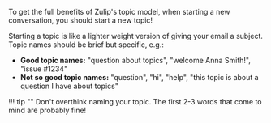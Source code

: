 To get the full benefits of Zulip's topic model, when starting a new
conversation, you should start a new topic!

Starting a topic is like a lighter weight version of giving your email a subject.
Topic names should be brief but specific, e.g.:

* **Good topic names:** "question about topics", "welcome Anna Smith!", "issue #1234"
* **Not so good topic names:** "question", "hi", "help", "this topic is about
a question I have about topics"

!!! tip ""
    Don't overthink naming your topic. The first 2-3 words that come to mind
    are probably fine!
